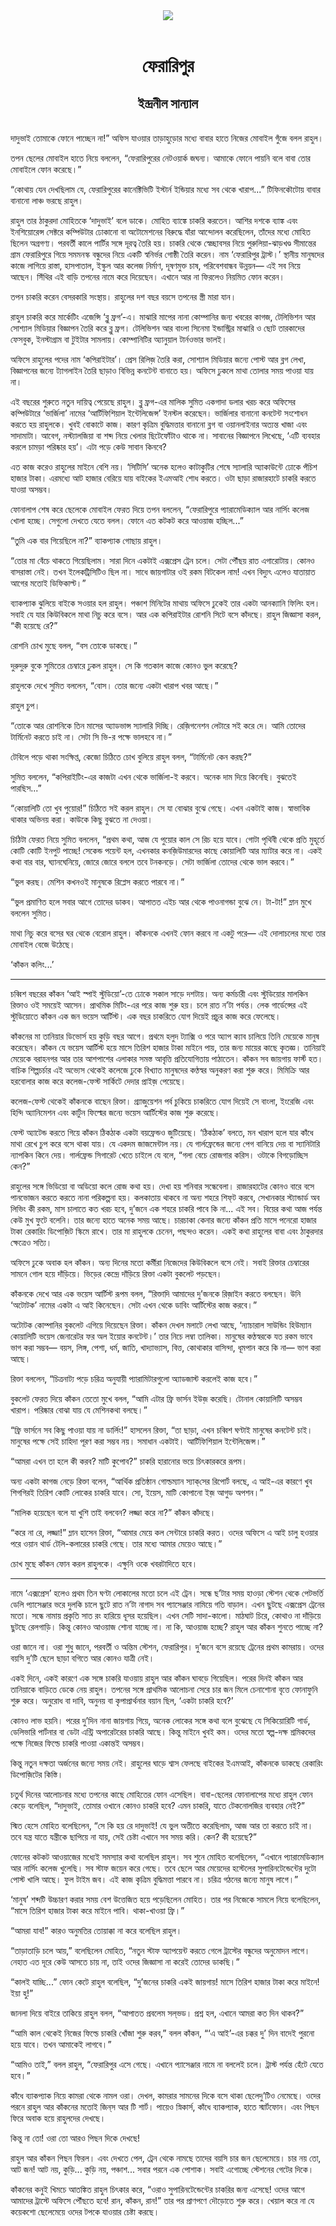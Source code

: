 <div align=center> <img src="../../metadata/images/rabibasariya/ফেরারিপুর-ইন্দ্রনীল-সান্যাল.jpg" align="center"></div><br><h1 align=center>ফেরারিপুর</h1>
<h2 align=center>ইন্দ্রনীল সান্যাল</h2><br>দাদুভাই তোমাকে ফোনে পাচ্ছেন না!” অফিস যাওয়ার তাড়াহুড়োর মধ্যে বাবার হাতে নিজের মোবাইল গুঁজে বলল রাহুল।

তপন ছেলের মোবাইল হাতে নিয়ে বললেন, “ফেরারিপুরের নেটওয়ার্ক জঘন্য। আমাকে ফোনে পায়নি বলে বাবা তোর মোবাইলে ফোন করেছে।”

“কোথায় যেন দেখছিলাম যে, ফেরারিপুরের কানেক্টিভিটি ইস্টার্ন ইন্ডিয়ার মধ্যে সব থেকে খারাপ...” টিফিনকৌটোয় বাবার বানানো লাঞ্চ ভরছে রাহুল।

রাহুল তার ঠাকুরদা মোহিতকে ‘দাদুভাই’ বলে ডাকে। মোহিত ব্যাঙ্কে চাকরি করতেন। আশির দশকে ব্যাঙ্ক এবং ইনশিয়োরেন্স সেক্টরে কম্পিউটার ঢোকানো বা অটোমেশনের বিরুদ্ধে যাঁরা আন্দোলন করেছিলেন, তাঁদের মধ্যে মোহিত ছিলেন অগ্রগণ্য। পরবর্তী কালে পার্টির সঙ্গে দূরত্ব তৈরি হয়। চাকরি থেকে স্বেচ্ছাবসর নিয়ে পুরুলিয়া-ঝাড়খণ্ড সীমান্তের গ্রাম ফেরারিপুরে গিয়ে সমমনস্ক বন্ধুদের নিয়ে একটি স্বনির্ভর গোষ্ঠী তৈরি করেন। নাম ‘ফেরারিপুর ট্রাস্ট।’ স্থানীয় মানুষদের কাজে লাগিয়ে রাস্তা, হাসপাতাল, ইস্কুল আর কলেজ নির্মাণ, দূষণমুক্ত চাষ, পরিবেশবান্ধব উন্নয়ন— এই সব নিয়ে আছেন। সিঁথির এই বাড়ি তপনের নামে করে দিয়েছেন। এখানে আর না ফিরলেও নিয়মিত ফোন করেন।

তপন চাকরি করেন বেসরকারি সংস্থায়। রাহুলের দশ বছর বয়সে তপনের স্ত্রী মারা যান।

রাহুল চাকরি করে মার্কেটিং এজেন্সি ‘ব্লু ফ্রগ’-এ। মাঝারি মাপের নানা কোম্পানির জন্য খবরের কাগজ, টেলিভিশন আর সোশ্যাল মিডিয়ার বিজ্ঞাপন তৈরি করে ব্লু ফ্রগ। টেলিভিশন আর বাংলা সিনেমা ইন্ডাস্ট্রির মাঝারি ও ছোট তারকাদের ফেসবুক, ইনস্টাগ্রাম বা টুইটার সামলায়। কোম্পানিটির অ্যানুয়াল টার্নওভার ভালই।

অফিসে রাহুলের পদের নাম ‘কপিরাইটার’। প্রেস রিলিজ় তৈরি করা, সোশ্যাল মিডিয়ার জন্যে পোস্ট আর ব্লগ লেখা, বিজ্ঞাপনের জন্যে ট্যাগলাইন তৈরি ছাড়াও বিভিন্ন কনটেন্ট বানাতে হয়। অফিসে ঢুকলে মাথা তোলার সময় পাওয়া যায় না।

এই বছরের শুরুতে নতুন দায়িত্ব পেয়েছে রাহুল। ব্লু ফ্রগ-এর মালিক সুমিত একগাদা ডলার খরচ করে অফিসের কম্পিউটারে ‘ভার্জিলা’ নামের ‘আর্টিফিশিয়াল ইন্টেলিজেন্স’ ইনস্টল করেছেন। ভার্জিলার বানানো কনটেন্ট সংশোধন করতে হয় রাহুলকে। খুবই বোকাটে কাজ। কারণ কৃত্রিম বুদ্ধিমত্তার বানানো ব্লগ বা ওয়ানলাইনার অত্যন্ত খাজা এবং সাদামাটা। আবেগ, নস্ট্যালজিয়া বা শব্দ নিয়ে খেলার ছিটেফোঁটাও থাকে না। সাবানের বিজ্ঞাপনে লিখেছে, ‘এটি ব্যবহার করলে চামড়া পরিষ্কার হয়’। এটা পড়ে কেউ সাবান কিনবে?

এত কাজ করেও রাহুলের মাইনে বেশি নয়। ‘সিটিসি’ অনেক হলেও কাটাকুটির শেষে স্যালারি অ্যাকাউন্টে ঢোকে পঁচিশ হাজার টাকা। এরমধ্যে আট হাজার বেরিয়ে যায় বাইকের ইএমআই শোধ করতে। ওটা ছাড়া রাজারহাটে চাকরি করতে যাওয়া অসম্ভব।

ফোনালাপ শেষ করে ছেলেকে মোবাইল ফেরত দিয়ে তপন বললেন, “ফেরারিপুরে প্যারামেডিক্যাল আর নার্সিং কলেজ খোলা হচ্ছে। সেগুলো দেখতে যেতে বলল। ফোনে এত কটকট করে আওয়াজ হচ্ছিল...”

“তুমি এক বার গিয়েছিলে না?” ব্যাকপ্যাক গোছায় রাহুল।

“তোর মা বেঁচে থাকতে গিয়েছিলাম। সারা দিনে একটাই এক্সপ্রেস ট্রেন চলে। সেটা পৌঁছয় রাত এগারোটায়। কোনও বাসরাস্তা নেই। তখন ইলেকট্রিসিটিও ছিল না। সাধে জায়গাটার ওই রকম বিটকেল নাম! এখন বিদ্যুৎ এলেও যাতায়াত আগের মতোই ডিফিকাল্ট।”

ব্যাকপ্যাক ঝুলিয়ে বাইকে সওয়ার হল রাহুল। পঞ্চাশ মিনিটের মাথায় অফিসে ঢুকেই তার একটা আনক্যানি ফিলিং হল। সবাই যে যার কিউবিকলে মাথা নিচু করে বসে। আর এক কপিরাইটার রোশনি সিটে বসে কাঁদছে। রাহুল জিজ্ঞাসা করল, “কী হয়েছে রে?”

রোশনি চোখ মুছে বলল, “বস তোকে ডাকছে।”

দুরুদুরু বুকে সুমিতের চেম্বারে ঢুকল রাহুল। সে কি গতকাল কাজে কোনও ভুল করেছে?

রাহুলকে দেখে সুমিত বললেন, “বোস। তোর জন্যে একটা খারাপ খবর আছে।”

রাহুল চুপ।

“তোকে আর রোশনিকে তিন মাসের অ্যাডভান্স স্যালারি দিচ্ছি। রেজ়িগনেশন লেটারে সই করে দে। আমি তোদের টার্মিনেট করতে চাই না। সেটা সি ভি-র পক্ষে ভালহবে না।”

টেবিলে পড়ে থাকা সংক্ষিপ্ত, কেজো চিঠিতে চোখ বুলিয়ে রাহুল বলল, “টার্মিনেট কেন করছ?”

সুমিত বললেন, “কপিরাইটিং-এর কাজটা এখন থেকে ভার্জিলা-ই করবে। অনেক দাম দিয়ে কিনেছি। বুঝতেই পারছিস...”

“কোয়ালিটি তো খুব পুয়োর!” চিঠিতে সই করল রাহুল। সে যা বোঝার বুঝে গেছে। এখন একটাই কাজ। স্বাভাবিক থাকার অভিনয় করা। কাউকে কিছু বুঝতে না দেওয়া।

চিঠিটা ফেরত নিয়ে সুমিত বললেন, “প্রথম কথা, আজ যে পুয়োর কাল সে রিচ হয়ে যাবে। গোটা পৃথিবী থেকে প্রতি মুহূর্তে কোটি কোটি ইনপুট পাচ্ছে! সেকেন্ড পয়েন্ট হল, এখনকার কনজ়িউমারদের কাছে কোয়ালিটি আর ম্যাটার করে না। একই কথা বার বার, ঘ্যানঘেনিয়ে, জোরে জোরে বললে তবে টনকনড়ে। সেটা ভার্জিলা তোদের থেকে ভাল করবে।”

“ভুল করছ। মেশিন কখনওই মানুষকে রিপ্লেস করতে পারবে না।”

“ভুল প্রমাণিত হলে সবার আগে তোদের ডাকব। আপাতত এইচ আর থেকে পাওনাগন্ডা বুঝে নে। টা-টা!” ম্লান মুখে বললেন সুমিত।

মাথা নিচু করে বসের ঘর থেকে বেরোল রাহুল। কাঁকনকে এখনই ফোন করবে না একটু পরে— এই দোলাচলের মধ্যে তার মোবাইল বেজে উঠেছে।

‘কাঁকন কলিং...’

*****

চব্বিশ বছরের কাঁকন ‘আই স্পাই স্টুডিয়ো’-তে ঢোকে সকাল সাড়ে দশটায়। অন্য কর্মচারী এবং স্টুডিয়োর মালকিন রিক্তাও ওই সময়েই আসেন। প্রাথমিক মিটিং-এর পরে কাজ শুরু হয়। চলে রাত ন’টা পর্যন্ত। লেক গার্ডেন্সের এই স্টুডিয়োতে কাঁকন এক জন ভয়েস আর্টিস্ট। এক বছর চাকরিতে যোগ দিয়েই প্রচুর কাজ করে ফেলেছে।

কাঁকনের মা তানিয়ার ডিভোর্স হয় কুড়ি বছর আগে। প্রথমে হলুদ ট্যাক্সি ও পরে অ্যাপ ক্যাব চালিয়ে তিনি মেয়েকে মানুষ করেছেন। কাঁকন যে ভয়েস আর্টিস্ট হয়ে মাসে তিরিশ হাজার টাকা মাইনে পায়, তার জন্য মায়ের কাছে কৃতজ্ঞ। তানিয়াই মেয়েকে বরাহনগর আর তার আশপাশের এলাকার সমস্ত আবৃত্তি প্রতিযোগিতায় পাঠাতেন। কাঁকন সব জায়গায় ফার্স্ট হত। বাচিক শিল্পচর্চার এই অভ্যেস থেকেই কলেজে ঢুকে বিখ্যাত মানুষদের কণ্ঠস্বর অনুকরণ করা শুরু করে। মিমিক্রি আর হরবোলার কাজ করে কলেজ-ফেস্ট সার্কিটে দেদার প্রাইজ় পেয়েছে।

কলেজ-ফেস্ট থেকেই কাঁকনকে বাছেন রিক্তা। গ্র্যাজুয়েশন পর্ব চুকিয়ে চাকরিতে যোগ দিয়েই সে বাংলা, ইংরেজি এবং হিন্দি অ্যানিমেশন এবং কার্টুন ফিল্মের জন্যে ভয়েস আর্টিস্টের কাজ শুরু করেছে।

ফেস্ট অ্যাটেন্ড করতে গিয়ে কাঁকন ঠিকঠাক একটা বয়ফ্রেন্ডও জুটিয়েছে। ‘ঠিকঠাক’ বলতে, মন খারাপ হলে যার কাঁধে মাথা রেখে চুপ করে বসে থাকা যায়। যে একদম জাজমেন্টাল নয়। যে গার্লফ্রেন্ডের জন্যে পেগ বানিয়ে দেয় বা স্যানিটারি ন্যাপকিন কিনে দেয়। গার্লফ্রেন্ড সিগারেট খেতে চাইলে যে বলে, “গলা বেচে রোজগার করিস। ওটাকে বিগড়োচ্ছিস কেন?”

রাহুলের সঙ্গে ভিডিয়ো বা অডিয়ো কলে রোজ কথা হয়। দেখা হয় শনিবার সন্ধেবেলা। রাজারহাটের কোনও বারে বসে পানভোজন করতে করতে নানা পরিকল্পনা হয়। কলকাতায় থাকবে না অন্য শহরে শিফ্‌ট করবে, সেখানকার স্ট্যান্ডার্ড অব লিভিং কী রকম, মাস চালাতে কত খরচ হবে, দু’জনে এক শহরে চাকরি পাবে কি না... এই সব। বিয়ের কথা আজ পর্যন্ত কেউ মুখ ফুটে বলেনি। তার জন্যে হাতে অনেক সময় আছে। চারচাকা কেনার জন্যে কাঁকন প্রতি মাসে পনেরো হাজার টাকা রেকারিং ডিপোজ়িট স্কিমে রাখে। তার মা রাহুলকে চেনেন, পছন্দও করেন। একই কথা রাহুলের বাবা এবং ঠাকুরদার ক্ষেত্রেও সত্যি।

অফিসে ঢুকে অবাক হল কাঁকন। অন্য দিনের মতো কর্মীরা নিজেদের কিউবিকলে বসে নেই। সবাই রিক্তার চেম্বারের সামনে গোল হয়ে দাঁড়িয়ে। ভিড়ের কেন্দ্রে দাঁড়িয়ে রিক্তা একটা বুকলেট পড়ছেন।

কাঁকনকে দেখে আর এক ভয়েস আর্টিস্ট রূপম বলল, “রিক্তাদি আমাদের দু’জনকে রিজ়াইন করতে বলছেন। উনি ‘অটোটক’ নামের একটা এ আই কিনেছেন। সেটা এখন থেকে ডাবিং আর্টিস্টের কাজ করবে।”

অটোটক কোম্পানির বুকলেট এগিয়ে দিয়েছেন রিক্তা। কাঁকন দেখল মলাটে লেখা আছে, ‘ন্যাচারাল সাউন্ডিং হিউম্যান কোয়ালিটি ভয়েস জেনারেটর ফর অল ইয়োর কনটেন্ট।’ তার নিচে লম্বা তালিকা। মানুষের কণ্ঠস্বরকে যত রকম ভাবে ভাগ করা সম্ভব— বয়স, লিঙ্গ, পেশা, ধর্ম, জাতি, খাদ্যাভ্যাস, বিত্ত, কোথাকার বাসিন্দা, ধূমপান করে কি না— ভাগ করা আছে।

রিক্তা বললেন, “চিত্রনাট্য পড়ে চরিত্র অনুযায়ী প্যারামিটারগুলো অ্যাডজাস্ট করলেই কাজ হবে।”

বুকলেট ফেরত দিয়ে কাঁকন তেতো মুখে বলল, “আমি এটার ফ্রি ভার্সন ইউজ় করেছি। টোনাল কোয়ালিটি অসম্ভব খারাপ। পরিষ্কার বোঝা যায় যে মেশিনকথা বলছে।”

“ফ্রি ভার্সনে সব কিছু পাওয়া যায় না ডার্লিং!” হাসলেন রিক্তা, “তা ছাড়া, এখন চব্বিশ ঘণ্টাই মানুষের কনটেন্ট চাই। মানুষের পক্ষে সেই চাহিদা পূরণ করা সম্ভব নয়। সমাধান একটাই। আর্টিফিশিয়াল ইন্টেলিজেন্স।”

“আমরা এখন তা হলে কী করব? মাটি কুপোব?” চাকরি হারানোর ভয়ে চিৎকারকরে রূপম।

অন্য একটা কাগজ নেড়ে রিক্তা বলেন, “আর্থিক প্রতিষ্ঠান গোল্ডম্যান স্যাক্‌সের রিপোর্ট বলছে, এ আই-এর কারণে খুব শিগগিরই তিরিশ কোটি লোকের চাকরি যাবে। সো, ইয়েস, মাটি কোপানো ইজ় আগুড অপশন।”

“মালিক হয়েছেন বলে যা খুশি তাই বলবেন? লজ্জা করে না?” কাঁকন কাঁদছে।

“করে না রে, লজ্জা!” ম্লান হাসেন রিক্তা, “আমার মেয়ে কল সেন্টারে চাকরি করত। ওদের অফিসে এ আই চালু হওয়ার পরে ওয়ান থার্ড টেলি-কলারের চাকরি গেছে। তার মধ্যে আমার মেয়েও আছে।”

চোখ মুছে কাঁকন ফোন করল রাহুলকে। এক্ষুনি ওকে খবরটাদিতে হবে।

*****

নামে ‘এক্সপ্রেস’ হলেও প্রথম তিন ঘণ্টা লোকালের মতো চলে এই ট্রেন। সন্ধে ছ’টার সময় হাওড়া স্টেশন থেকে পেটভর্তি ডেলি প্যাসেঞ্জার ভরে দুলকি চালে ছুটে রাত ন’টা নাগাদ সব প্যাসেঞ্জার নামিয়ে গতি বাড়াল। এখন ছুটছে এক্সপ্রেস ট্রেনের মতো। সন্ধে নামায় প্রকৃতি সাত রং হারিয়ে ধূসর হয়েছিল। এখন সেটি সাদা-কালো। মাঠঘাট চিরে, কোথাও না দাঁড়িয়ে ছুটছে রেলগাড়ি। কিন্তু কোনও আওয়াজ শোনা যাচ্ছে না। না কি, আওয়াজ হচ্ছে? রাহুল আর কাঁকন শুনতে পাচ্ছে না?

ওরা জানে না। ওরা শুধু জানে, পরবর্তী ও অন্তিম স্টেশন, ফেরারিপুর। দু’জনে বসে রয়েছে ট্রেনের প্রথম কামরায়। ওদের বয়সি দু’টি ছেলে ছাড়া বগিতে আর কোনও যাত্রী নেই।

একই দিনে, একই কারণে এক সঙ্গে চাকরি যাওয়ায় রাহুল আর কাঁকন ঘাবড়ে গিয়েছিল। পরের দিনই কাঁকন আর তানিয়াকে বাড়িতে ডেকে নেয় রাহুল। তপনের সঙ্গে প্রাথমিক আলোচনা সেরে চার জন মিলে চেনাশোনা বৃত্তে ফোনাফুনি শুরু করে। অনুরোধ বা দাবি, অনুনয় বা কৃপাপ্রার্থনার বয়ান ছিল, ‘একটা চাকরি হবে?’

কোনও লাভ হয়নি। পরের দু’দিন নানা জায়গায় গিয়ে, অনেক লোকের সঙ্গে কথা বলে বুঝেছে যে সিকিয়োরিটি গার্ড, ডেলিভারি পার্টনার বা ডেটা এন্ট্রি অপারেটরের চাকরি আছে। কিন্তু মাইনে খুবই কম। ওদের মতো স্বল্প-দক্ষ শ্রমিকদের পক্ষে নিজের ফিল্ডে চাকরি পাওয়া একান্তই অসম্ভব।

কিন্তু নতুন দক্ষতা অর্জনের জন্যে সময় নেই। রাহুলের ঘাড়ে শ্বাস ফেলছে বাইকের ইএমআই, কাঁকনকে ডাকছে রেকারিং ডিপোজ়িটের কিস্তি।

চতুর্থ দিনের আলোচনার মধ্যে তপনের কাছে মোহিতের ফোন এসেছিল। বাবা-ছেলের ফোনালাপের মধ্যে রাহুল ফোন কেড়ে বলেছিল, “দাদুভাই, তোমার ওখানে কোনও চাকরি হবে? এমন চাকরি, যাতে টেকনোলজির ব্যবহার নেই?”

স্মিত হেসে মোহিত বলেছিলেন, “সে কি হয় রে দাদুভাই! যে ভুল অতীতে করেছিলাম, আজ আর তা করতে চাই না। তবে যন্ত্র যাতে যন্ত্রীকে ছাপিয়ে না যায়, সেই চেষ্টা এখানে সব সময় করি। কেন? কী হয়েছে?”

ফোনের কটকট আওয়াজের মধ্যেই সমস্যার কথা বলেছিল রাহুল। সব শুনে মোহিত বলেছিলেন, “এখানে প্যারামেডিক্যাল আর নার্সিং কলেজ খুলেছি। সব স্টাফ জয়েন করে গেছে। তবে ছেলে আর মেয়েদের হস্টেলের সুপারিনটেন্ডেন্টের দুটো পোস্ট খালি আছে। ফুল টাইম জব। এই কাজ কৃত্রিম বুদ্ধিমত্তা পারবে না। চরিত্র গঠনের জন্যে মানুষ লাগে।”

‘মানুষ’ শব্দটি উচ্চারণ করার সময় বেশ উত্তেজিত হয়ে পড়েছিলেন মোহিত। তার পর নিজেকে সামলে নিয়ে বলেছিলেন, “মাসে তিরিশ হাজার টাকা করে মাইনে পাবি। থাকা-খাওয়া ফ্রি।”

“আমরা যাব!” কারও অনুমতির তোয়াক্কা না করে বলেছিল রাহুল।

“তাড়াতাড়ি চলে আয়,” বলেছিলেন মোহিত, “নতুন স্টাফ অ্যাপয়েন্ট করতে গেলে ট্রাস্টের বন্ধুদের অনুমোদন লাগে। নেহাত এত দূরে কেউ আসতে চায় না, তাই ওদের জিজ্ঞাসা না করেই তোদের ডাকছি।”

“কালই যাচ্ছি...” ফোন কেটে রাহুল বলেছিল, “দু’জনের চাকরি একই জায়গায়! মাসে তিরিশ হাজার টাকা করে মাইনে! ইয়া হু!”

জানলা দিয়ে বাইরে তাকিয়ে রাহুল বলল, “আপাতত প্রবলেম সল্‌ভড। প্রশ্ন হল, এখানে আমরা কত দিন থাকব?”

“আমি কাল থেকেই নিজের ফিল্ডে চাকরি খোঁজা শুরু করব,” বলল কাঁকন, “‘এ আই’-এর চক্কর দু’ দিন বাদেই পুরনো হয়ে যাবে। তখন আমাকেই লাগবে।”

“আমিও তাই,” বলল রাহুল, “ফেরারিপুর এসে গেছে। এখানে প্যাসেঞ্জার নামে না বললেই চলে। ট্রাস্ট পর্যন্ত হেঁটে যেতে হবে।”

কাঁধে ব্যাকপ্যাক নিয়ে কামরা থেকে নামল ওরা। দেখল, কামরার সামনের দিকে বসে থাকা ছেলেদু’টিও নেমেছে। ওদের পরনে রাহুল আর কাঁকনের মতোই জিন্‌স আর টি শার্ট। পায়েও স্নিকার্স, কাঁধে ব্যাকপ্যাক, হাতে স্মার্টফোন। এবং পিছন ফিরে অবাক হয়ে রাহুলদের দেখছে।

কিন্তু না তো! ওরা তো আরও পিছন দিকে দেখছে!

রাহুল আর কাঁকন পিছন ফিরল। এবং দেখতে পেল, ট্রেন থেকে নামছে তাদের বয়সি চার জন ছেলেমেয়ে। চার নয় তো, আট জন! আট নয়, কুড়ি... কুড়ি নয়, পঞ্চাশ... সবার পরনে এক পোশাক। সবাই এগোচ্ছে স্টেশনের গেটের দিকে।

কাঁকনের কনুই খিমচে আতঙ্কিত রাহুল চিৎকার করে, “ওরাও সুপারিনটেন্ডেন্টের চাকরির জন্য এসেছে! ওদের আগে আমাদের ট্রাস্টে অফিসে পৌঁছতে হবে! রান, কাঁকন, রান!” তার পর প্রাণপণে দৌড়োতে শুরু করে। খেয়াল করে না যে কয়েকশো ছেলেমেয়ে ওদের টপকে যাওয়ার চেষ্টা করছে।